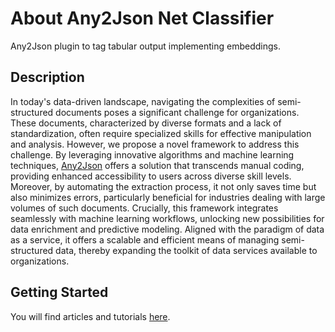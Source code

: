 # About Any2Json Net Classifier

Any2Json plugin to tag tabular output implementing embeddings.

## Description

In today's data-driven landscape, navigating the complexities of semi-structured documents poses a significant challenge
for organizations. These documents, characterized by diverse formats and a lack of standardization, often require
specialized skills for effective manipulation and analysis. However, we propose a novel framework to address this
challenge. By leveraging innovative algorithms and machine learning techniques, [Any2Json](https://github.com/RomualdRousseau/Any2Json)
offers a solution that transcends manual coding, providing enhanced accessibility to users across diverse skill levels.
Moreover, by automating the extraction process, it not only saves time but also minimizes errors, particularly beneficial
for industries dealing with large volumes of such documents. Crucially, this framework integrates seamlessly with machine
learning workflows, unlocking new possibilities for data enrichment and predictive modeling. Aligned with the paradigm of
data as a service, it offers a scalable and efficient means of managing semi-structured data, thereby expanding the toolkit
of data services available to organizations.

## Getting Started

You will find articles and tutorials [here](https://romualdrousseau.github.io/Any2Json-Documents/).
